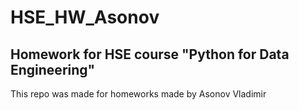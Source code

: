# HSE_HW_Asonov
## Homework for HSE course "Python for Data Engineering"
This repo was made for homeworks made by Asonov Vladimir 
